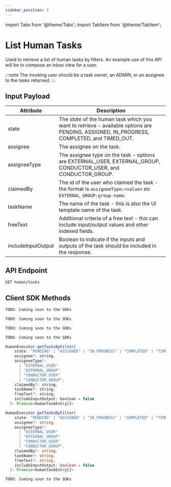 ```yaml
---
sidebar_position: 3
---
```


import Tabs from '@theme/Tabs';
import TabItem from '@theme/TabItem';

# List Human Tasks

Used to retrieve a list of human tasks by filters. An example use of this API will be to compose an inbox view for a user.

:::note
The invoking user should be a task owner, an ADMIN, or an assignee to the tasks returned.
:::

## Input Payload

| Attribute           | Description                                                                                                                           |
|---------------------|---------------------------------------------------------------------------------------------------------------------------------------| 
| state               | The *state* of the human task which you want to retrieve - available options are PENDING, ASSIGNED, IN_PROGRESS, COMPLETED, and TIMED_OUT. |
| assignee            | The assignee on the task.                                                                                                              |
| assigneeType        | The assignee type on the task - options are EXTERNAL_USER, EXTERNAL_GROUP, CONDUCTOR_USER, and CONDUCTOR_GROUP.                            |
| claimedBy           | The id of the user who claimed the task - the format is `assigneeType:<value>` ex: `EXTERNAL_GROUP:group-name`.                           |
| taskName            | The name of the task - this is also the UI template name of the task.                                                                  |
| freeText            | Additional criteria of a free text - this can include input/output values and other indexed fields.                                    |
| includeInputOutput  | Boolean to indicate if the inputs and outputs of the task should be included in the response.                                         |

## API Endpoint 

```
GET human/tasks
```

## Client SDK Methods

<Tabs>
<TabItem value="Java" label="Java">

```java
TODO: Coming soon to the SDKs
```

</TabItem>
<TabItem value="Golang" label="Golang">

```go
TODO: Coming soon to the SDKs
```

</TabItem>
<TabItem value="Python" label="Python">

```python
TODO: Coming soon to the SDKs
```

</TabItem>
<TabItem value="CSharp" label="CSharp">

```csharp
TODO: Coming soon to the SDKs
```

</TabItem>
<TabItem value="Javascript" label="Javascript">

```javascript
HumanExecutor.getTasksByFilter(
    state: "PENDING" | "ASSIGNED" | "IN_PROGRESS" | "COMPLETED" | "TIMED_OUT",
    assignee?: string,
    assigneeType?:
      | "EXTERNAL_USER"
      | "EXTERNAL_GROUP"
      | "CONDUCTOR_USER"
      | "CONDUCTOR_GROUP",
    claimedBy?: string,
    taskName?: string,
    freeText?: string,
    includeInputOutput: boolean = false
  ): Promise<HumanTaskEntry[]>
```

</TabItem>
<TabItem value="Typescript" label="Typescript">

```typescript
HumanExecutor.getTasksByFilter(
    state: "PENDING" | "ASSIGNED" | "IN_PROGRESS" | "COMPLETED" | "TIMED_OUT",
    assignee?: string,
    assigneeType?:
      | "EXTERNAL_USER"
      | "EXTERNAL_GROUP"
      | "CONDUCTOR_USER"
      | "CONDUCTOR_GROUP",
    claimedBy?: string,
    taskName?: string,
    freeText?: string,
    includeInputOutput: boolean = false
  ): Promise<HumanTaskEntry[]>
```

</TabItem>
<TabItem value="Clojure" label="Clojure">

```clojure
TODO: Coming soon to the SDKs
```

</TabItem>
</Tabs>
